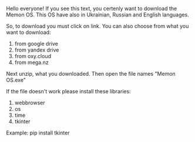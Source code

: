 Hello everyone! If you see this text, you certenly want to download the Memon OS. This OS have also in Ukrainian, Russian and English languages.

So, to download you must click on link. You can also choose from what you want to download:
1. from google drive
2. from yandex drive
3. from oxy.cloud
4. from mega.nz

Next unzip, what you downloaded. Then open the file names "Memon OS.exe"

If the file doesn't work please install these libraries:
1. webbrowser
2. os
3. time
4. tkinter

Example: pip install tkinter
